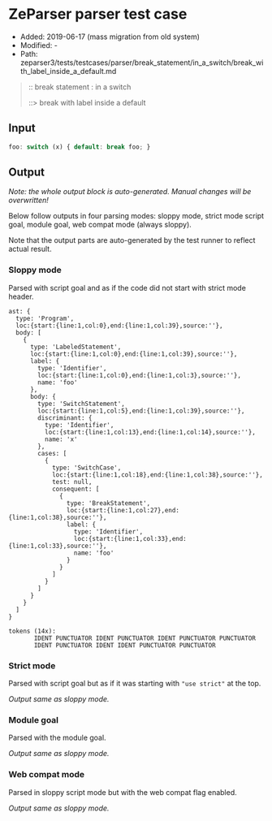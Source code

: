 # ZeParser parser test case

- Added: 2019-06-17 (mass migration from old system)
- Modified: -
- Path: zeparser3/tests/testcases/parser/break_statement/in_a_switch/break_with_label_inside_a_default.md

> :: break statement : in a switch
>
> ::> break with label inside a default

## Input

`````js
foo: switch (x) { default: break foo; }
`````

## Output

_Note: the whole output block is auto-generated. Manual changes will be overwritten!_

Below follow outputs in four parsing modes: sloppy mode, strict mode script goal, module goal, web compat mode (always sloppy).

Note that the output parts are auto-generated by the test runner to reflect actual result.

### Sloppy mode

Parsed with script goal and as if the code did not start with strict mode header.

`````
ast: {
  type: 'Program',
  loc:{start:{line:1,col:0},end:{line:1,col:39},source:''},
  body: [
    {
      type: 'LabeledStatement',
      loc:{start:{line:1,col:0},end:{line:1,col:39},source:''},
      label: {
        type: 'Identifier',
        loc:{start:{line:1,col:0},end:{line:1,col:3},source:''},
        name: 'foo'
      },
      body: {
        type: 'SwitchStatement',
        loc:{start:{line:1,col:5},end:{line:1,col:39},source:''},
        discriminant: {
          type: 'Identifier',
          loc:{start:{line:1,col:13},end:{line:1,col:14},source:''},
          name: 'x'
        },
        cases: [
          {
            type: 'SwitchCase',
            loc:{start:{line:1,col:18},end:{line:1,col:38},source:''},
            test: null,
            consequent: [
              {
                type: 'BreakStatement',
                loc:{start:{line:1,col:27},end:{line:1,col:38},source:''},
                label: {
                  type: 'Identifier',
                  loc:{start:{line:1,col:33},end:{line:1,col:33},source:''},
                  name: 'foo'
                }
              }
            ]
          }
        ]
      }
    }
  ]
}

tokens (14x):
       IDENT PUNCTUATOR IDENT PUNCTUATOR IDENT PUNCTUATOR PUNCTUATOR
       IDENT PUNCTUATOR IDENT IDENT PUNCTUATOR PUNCTUATOR
`````

### Strict mode

Parsed with script goal but as if it was starting with `"use strict"` at the top.

_Output same as sloppy mode._

### Module goal

Parsed with the module goal.

_Output same as sloppy mode._

### Web compat mode

Parsed in sloppy script mode but with the web compat flag enabled.

_Output same as sloppy mode._
